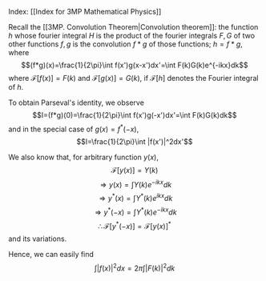 Index: [[Index for 3MP Mathematical Physics]]

Recall the [[3MP. Convolution Theorem|Convolution theorem]]: the function $h$ whose fourier integral $H$ is the product of the fourier integrals $F,G$ of two other functions $f,g$ is the convolution $f*g$ of those functions; $h=f*g$, where $$(f*g)(x)=\frac{1}{2\pi}\int f(x')g(x-x')dx'=\int F(k)G(k)e^{-ikx}dk$$
where $\mathcal{F}[f(x)]=F(k)$ and $\mathcal{F}[g(x)]=G(k)$, if $\mathcal{F}[h]$ denotes the Fourier integral of $h$. 

To obtain Parseval's identity, we observe
$$I=(f*g)(0)=\frac{1}{2\pi}\int f(x')g(-x')dx'=\int F(k)G(k)dk$$
and in the special case of $g(x)=f^*(-x)$,
$$I=\frac{1}{2\pi}\int |f(x')|^2dx'$$

We also know that, for arbitrary function $y(x)$,
$$\mathcal{F}[y(x)]=Y(k)$$
$$\Rightarrow y(x)=\int Y(k)e^{-ikx}dk$$
$$\Rightarrow y^*(x)=\int Y^*(k)e^{ikx}dk$$
$$\Rightarrow y^*(-x)=\int Y^*(k)e^{-ikx}dk$$
$$\therefore \mathcal{F}[y^*(-x)]=\mathcal{F}[y(x)]^*$$
and its variations.

Hence, we can easily find
$$\int |f(x)|^2dx=2\pi\int |F(k)|^2dk$$
